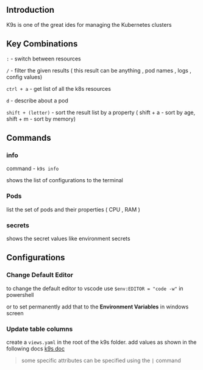 ## Introduction
K9s is one of the great ides for managing the Kubernetes clusters 

## Key Combinations 

` : ` - switch between resources 

` / ` - filter the given results ( this result can be anything , pod names , logs , config values)

`ctrl + a` - get list of all the k8s resources 

` d ` - describe about a pod

` shift + (letter) ` - sort the result list by a property ( shift + a - sort by age, shift + m  - sort by memory)

## Commands 

### info 
command - `k9s info` 

shows the list of configurations to the terminal

### Pods 

list the set of pods and their properties ( CPU , RAM )

### secrets 

shows the secret values like environment secrets 

## Configurations

### Change Default Editor

to change the default editor to vscode use `$env:EDITOR = "code -w"` in powershell

or to set permanently add that to the **Environment Variables** in windows screen

### Update table columns 

create a `views.yaml` in the root of the k9s folder. 
add values as shown in the following docs [k9s doc](https://k9scli.io/topics/columns/)

> some specific attributes can be specified using the `|` command 